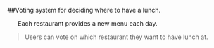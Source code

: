 ##Voting system for deciding where to have a lunch.
<ul>Each restaurant provides a new menu each day.</ul>

>Users can vote on which restaurant they want to have lunch at.